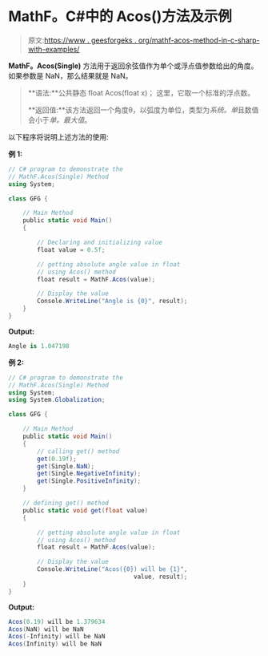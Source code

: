 # MathF。C#中的 Acos()方法及示例

> 原文:[https://www . geesforgeks . org/mathf-acos-method-in-c-sharp-with-examples/](https://www.geeksforgeeks.org/mathf-acos-method-in-c-sharp-with-examples/)

**MathF。Acos(Single)** 方法用于返回余弦值作为单个或浮点值参数给出的角度。如果参数是 NaN，那么结果就是 NaN。

> **语法:**公共静态 float Acos(float x)；
> 这里，它取一个标准的浮点数。
> 
> **返回值:**该方法返回一个角度θ，以弧度为单位，类型为*系统。单*且数值会小于*单。最大值*。

以下程序将说明上述方法的使用:

**例 1:**

```cs
// C# program to demonstrate the
// MathF.Acos(Single) Method
using System;

class GFG {

    // Main Method
    public static void Main()
    {

        // Declaring and initializing value
        float value = 0.5f;

        // getting absolute angle value in float
        // using Acos() method
        float result = MathF.Acos(value);

        // Display the value
        Console.WriteLine("Angle is {0}", result);
    }
}
```

**Output:**

```cs
Angle is 1.047198

```

**例 2:**

```cs
// C# program to demonstrate the
// MathF.Acos(Single) Method
using System;
using System.Globalization;

class GFG {

    // Main Method
    public static void Main()
    {
        // calling get() method
        get(0.19f);
        get(Single.NaN);
        get(Single.NegativeInfinity);
        get(Single.PositiveInfinity);
    }

    // defining get() method
    public static void get(float value)
    {

        // getting absolute angle value in float
        // using Acos() method
        float result = MathF.Acos(value);

        // Display the value
        Console.WriteLine("Acos({0}) will be {1}",
                                   value, result);
    }
}
```

**Output:**

```cs
Acos(0.19) will be 1.379634
Acos(NaN) will be NaN
Acos(-Infinity) will be NaN
Acos(Infinity) will be NaN

```